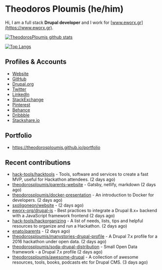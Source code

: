 # Theodoros Ploumis (he/him)

Hi, I am a full stack **Drupal developer** and I work for [www.eworx.gr](https://www.eworx.gr).

[![TheodorosPloumis github stats](https://github-readme-stats.vercel.app/api?username=theodorosploumis&count_private=true&show_icons=true&&theme=radical)](https://github.com/theodorosploumis)

[![Top Langs](https://github-readme-stats.vercel.app/api/top-langs/?username=theodorosploumis&layout=compact&theme=radical)](https://github.com/theodorosploumis?tab=repositories)

## Profiles & Accounts

- [Website](http://www.theodorosploumis.com/en)
- [GitHub](https://github.com/theodorosploumis)
- [Drupal.org](https://www.drupal.org/u/theodorosploumis)
- [Twitter](https://twitter.com/theoploumis)
- [LinkedIn](http://gr.linkedin.com/in/theodorosploumis)
- [StackExchange](http://stackexchange.com/users/1447199/theodorosploumis)
- [Pinterest](http://pinterest.com/theoploumis)
- [Behance](http://be.net/TheodorosPloumis)
- [Dribbble](https://dribbble.com/TheodorosPloumis)
- [Stackshare.io](https://stackshare.io/theodorosploumis/personal-stack)

## Portfolio

- https://theodorosploumis.github.io/portfolio

## Recent contributions


- [hack-tools/hacktools](https://github.com/hack-tools/hacktools) - Tools, software and services to create a fast MVP, useful for Hackathon attendees. (2 days ago)
- [theodorosploumis/parents-website](https://github.com/theodorosploumis/parents-website) - Gatsby, netlify, markdown (2 days ago)
- [theodorosploumis/docker-presentation](https://github.com/theodorosploumis/docker-presentation) - An introduction to Docker for developers. (2 days ago)
- [sxoligoneon/website](https://github.com/sxoligoneon/website) -  (2 days ago)
- [eworx-org/drupal-js](https://github.com/eworx-org/drupal-js) - Best practices to integrate a Drupal 8.x&#43; backend with a JavaScript framework frontend (2 days ago)
- [hack-tools/hackorganizing](https://github.com/hack-tools/hackorganizing) - A list of needs, lists, tips and helpful resources to organize and run a Hackathon. (2 days ago)
- [enato/parents](https://github.com/enato/parents) -  (2 days ago)
- [theodorosploumis/manystories-drupal-profile](https://github.com/theodorosploumis/manystories-drupal-profile) - A Drupal 7.x profile for a 2016 hackathon under open data. (2 days ago)
- [theodorosploumis/soda-drupal-distribution](https://github.com/theodorosploumis/soda-drupal-distribution) - Small Open Data framework - a Drupal 7.x profile (2 days ago)
- [theodorosploumis/awesome-drupal](https://github.com/theodorosploumis/awesome-drupal) - A collection of awesome resources, tools, books, podcasts etc for Drupal CMS. (3 days ago)
